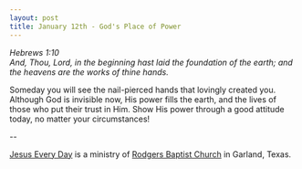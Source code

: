 ```yaml
---
layout: post
title: January 12th - God's Place of Power
---
```


_Hebrews 1:10  
And, Thou, Lord, in the beginning hast laid the foundation of the
earth; and the heavens are the works of thine hands._

Someday you will see the nail-pierced hands that lovingly created
you. Although God is invisible now, His power fills the earth, and
the lives of those who put their trust in Him. Show His power through
a good attitude today, no matter your circumstances!

 --

<a href=http://jesuseveryday.net>Jesus Every Day</a> is a ministry of <a href=http://rodgersbaptist.net>Rodgers Baptist Church</a> in Garland, Texas.
